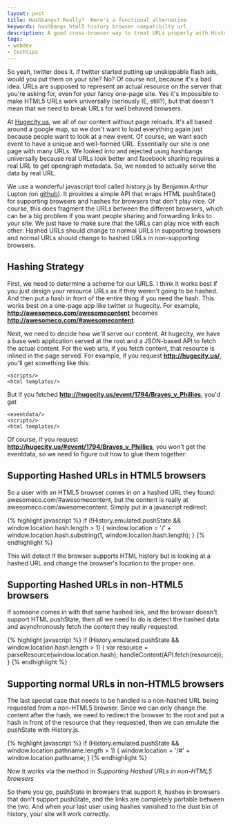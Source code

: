 ```yaml
---
layout: post
title: Hashbangs? Really?  Here's a functional alternative
keywords: hashbangs html5 history browser compatibilty url
description: A good cross-browser way to treat URLs properly with History.pushState()
tags: 
- webdev
- techtips
---
```


So yeah, twitter does it.  If twitter started putting up unskippable flash ads, would you put them on your site?  No? Of course not, because it's a bad idea. URLs are supposed to represent an actual resource on the server that you're asking for, even for your fancy one-page site. Yes it's impossible to make HTML5 URLs work universally (seriously IE, still?), but that doesn't mean that we need to break URLs for well behaved browsers.

At [Hugecity.us](http://hugecity.us), we all of our content without page reloads.  It's all based around a google map, so we don't want to load everything again just because people want to look at a new event.  Of course, we want each event to have a unique and well-formed URL.  Essentially our site is one page with many URLs.  We looked into and rejected using hashbangs universally because real URLs look better and facebook sharing requires a real URL to get opengraph metadata.  So, we needed to actually serve the data by real URL.

We use a wonderful javascript tool called history.js by Benjamin Arthur Lupton (on [github](http://github.com)).  It provides a simple API that wraps HTML pushState() for supporting browsers and hashes for browsers that don't play nice.  Of course, this does fragment the URLs between the different browsers, which can be a big problem if you want people sharing and forwarding links to your site.  We just have to make sure that the URLs can play nice with each other: Hashed URLs should change to normal URLs in supporting browsers and normal URLs should change to hashed URLs in non-supporting browsers.

## Hashing Strategy

First, we need to determine a scheme for our URLS.  I think it works best if you just design your resource URLs as if they weren't going to be hashed.  And then put a hash in front of the entire thing if you need the hash.  This works best on a one-page app like twitter or hugecity.  For example, **http://awesomeco.com/awesomecontent** becomes **http://awesomeco.com/#awesomecontent**.

Next, we need to decide how we'll serve our content.  At hugecity, we have a base web application served at the root and a JSON-based API to fetch the actual content.  For the web urls, if you fetch content, that resource is inlined in the page served.  For example, if you request **http://hugecity.us/**, you'll get something like this:

	<scripts/>	
	<html templates/>

But if you fetched **http://hugecity.us/event/1794/Braves_v_Phillies**, you'd get

	<eventdata/>
	<scripts/>	
	<html templates/>
	
Of course, if you request **http://hugecity.us/#event/1794/Braves_v_Phillies**, you won't get the eventdata, so we need to figure out how to glue them together:

## Supporting Hashed URLs in HTML5 browsers

So a user with an HTML5 browser comes in on a hashed URL they found: awesomeco.com/#awesomecontent, but the content is really at awesomeco.com/awesomecontent. Simply put in a javascript redirect:

{% highlight javascript %}
if (!History.emulated.pushState && window.location.hash.length > 1) {
	window.location = '/' + window.location.hash.substring(1, window.location.hash.length);
}
{% endhighlight %}

This will detect if the browser supports HTML history but is looking at a hashed URL and change the browser's location to the proper one.

## Supporting Hashed URLs in non-HTML5 browsers

If someone comes in with that same hashed link, and the browser doesn't support HTML pushState, then all we need to do is detect the hashed data and asynchronously fetch the content they really requested.

{% highlight javascript %}
if (History.emulated.pushState && window.location.hash.length > 1) {
	var resource = parseResource(window.location.hash);
	handleContent(API.fetch(resource));
}
{% endhighlight %}

## Supporting normal URLs in non-HTML5 browsers

The last special case that needs to be handled is a non-hashed URL being requested from a non-HTML5 browser.  Since we can only change the content after the hash, we need to redirect the browser to the root and put a hash in front of the resource that they requested, then we can emulate the pushState with History.js.

{% highlight javascript %}
if (History.emulated.pushState && window.location.pathname.length > 1) {
	window.location = '/#' + window.location.pathname;
}
{% endhighlight %}

Now it works via the method in *Supporting Hashed URLs in non-HTML5 browsers*

So there you go, pushState in browsers that support it, hashes in browsers that don't support pushState, and the links are completely portable between the two.  And when your last user using hashes vanished to the dust bin of history, your site will work correctly.